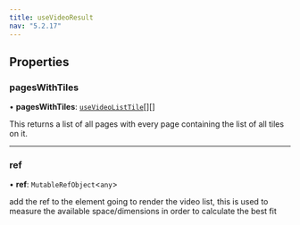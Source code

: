 ```yaml
---
title: useVideoResult
nav: "5.2.17"
---
```


## Properties

### pagesWithTiles

• **pagesWithTiles**: [`useVideoListTile`](/api-reference/javascript/v2/react-hooks/interfaces/useVideoListTile)[][]

This returns a list of all pages with every page containing the list of all tiles on it.

___

### ref

• **ref**: `MutableRefObject`<`any`\>

add the ref to the element going to render the video list, this is used to measure the available
space/dimensions in order to calculate the best fit
